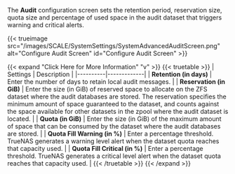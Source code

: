 &NewLine;

The **Audit** configuration screen sets the retention period, reservation size, quota size and percentage of used space in the audit dataset that triggers warning and critical alerts.

{{< trueimage src="/images/SCALE/SystemSettings/SystemAdvancedAuditScreen.png" alt="Configure Audit Screen" id="Configure Audit Screen" >}}

{{< expand "Click Here for More Information" "v" >}}
{{< truetable >}}
| Settings | Description |
|----------|-------------|
| **Retention (in days)** | Enter the number of days to retain local audit messages. |
| **Reservation (in GiB)** | Enter the size (in GiB) of reserved space to allocate on the ZFS dataset where the audit databases are stored. The reservation specifies the minimum amount of space guaranteed to the dataset, and counts against the space available for other datasets in the zpool where the audit dataset is located. |
| **Quota (in GiB)** | Enter the size (in GiB) of the maximum amount of space that can be consumed by the dataset where the audit databases are stored. |
| **Quota Fill Warning (in %)** | Enter a percentage threshold. TrueNAS generates a warning level alert when the dataset quota reaches that capacity used. |
| **Quota Fill Critical (in %)** | Enter a percentage threshold. TrueNAS generates a critical level alert when the dataset quota reaches that capacity used. |
{{< /truetable >}}
{{< /expand >}}